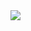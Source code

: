 <img src="https://capsule-render.vercel.app/api?type=wave&color=auto&height=300&section=header&text=Welcome%20render&fontSize=90" />
